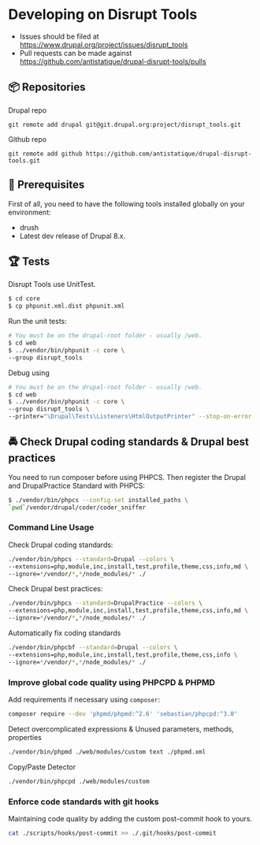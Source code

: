 # Developing on Disrupt Tools

* Issues should be filed at
https://www.drupal.org/project/issues/disrupt_tools
* Pull requests can be made against
https://github.com/antistatique/drupal-disrupt-tools/pulls

## 📦 Repositories

Drupal repo

  ```
  git remote add drupal git@git.drupal.org:project/disrupt_tools.git
  ```

Github repo
  ```
  git remote add github https://github.com/antistatique/drupal-disrupt-tools.git
  ```

## 🔧 Prerequisites

First of all, you need to have the following tools installed globally
on your environment:

  * drush
  * Latest dev release of Drupal 8.x.

## 🏆 Tests

Disrupt Tools use UnitTest.

  ```bash
  $ cd core
  $ cp phpunit.xml.dist phpunit.xml
  ```

Run the unit tests:

  ```bash
  # You must be on the drupal-root folder - usually /web.
  $ cd web
  $ ../vendor/bin/phpunit -c core \
  --group disrupt_tools
  ```

Debug using

  ```bash
  # You must be on the drupal-root folder - usually /web.
  $ cd web
  $ ../vendor/bin/phpunit -c core \
  --group disrupt_tools \
  --printer="\Drupal\Tests\Listeners\HtmlOutputPrinter" --stop-on-error
  ```

## 🚔 Check Drupal coding standards & Drupal best practices

You need to run composer before using PHPCS. Then register the Drupal
and DrupalPractice Standard with PHPCS:

  ```bash
  $ ./vendor/bin/phpcs --config-set installed_paths \
  `pwd`/vendor/drupal/coder/coder_sniffer
  ```

### Command Line Usage

Check Drupal coding standards:

  ```bash
  ./vendor/bin/phpcs --standard=Drupal --colors \
  --extensions=php,module,inc,install,test,profile,theme,css,info,md \
  --ignore=*/vendor/*,*/node_modules/* ./
  ```

Check Drupal best practices:

  ```bash
  ./vendor/bin/phpcs --standard=DrupalPractice --colors \
  --extensions=php,module,inc,install,test,profile,theme,css,info,md \
  --ignore=*/vendor/*,*/node_modules/* ./
  ```

Automatically fix coding standards

  ```bash
  ./vendor/bin/phpcbf --standard=Drupal --colors \
  --extensions=php,module,inc,install,test,profile,theme,css,info \
  --ignore=*/vendor/*,*/node_modules/* ./
  ```

### Improve global code quality using PHPCPD & PHPMD

Add requirements if necessary using `composer`:

  ```bash
  composer require --dev 'phpmd/phpmd:^2.6' 'sebastian/phpcpd:^3.0'
  ```

Detect overcomplicated expressions & Unused parameters, methods, properties

  ```bash
  ./vendor/bin/phpmd ./web/modules/custom text ./phpmd.xml
  ```

Copy/Paste Detector

  ```bash
  ./vendor/bin/phpcpd ./web/modules/custom
  ```

### Enforce code standards with git hooks

Maintaining code quality by adding the custom post-commit hook to yours.

  ```bash
  cat ./scripts/hooks/post-commit >> ./.git/hooks/post-commit
  ```
